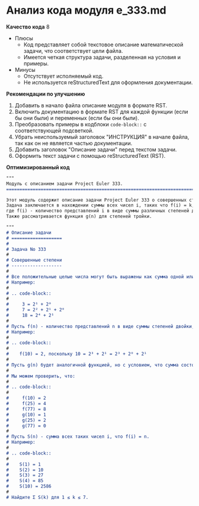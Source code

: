 # Анализ кода модуля e_333.md

**Качество кода**
8
- Плюсы
    - Код представляет собой текстовое описание математической задачи, что соответствует цели файла.
    - Имеется четкая структура задачи, разделенная на условия и примеры.
- Минусы
    - Отсутствует исполняемый код.
    - Не используется reStructuredText для оформления документации.

**Рекомендации по улучшению**
1.  Добавить в начало файла описание модуля в формате RST.
2.  Включить документацию в формате RST для каждой функции (если бы они были) и переменных (если бы они были).
3.  Преобразовать примеры в кодблоки `code-block::` с соответствующей подсветкой.
4.  Убрать неиспользуемый заголовок "ИНСТРУКЦИЯ" в начале файла, так как он не является частью документации.
5.  Добавить заголовок "Описание задачи" перед текстом задачи.
6.  Оформить текст задачи с помощью reStructuredText (RST).

**Оптимизированный код**

```markdown
"""
Модуль с описанием задачи Project Euler 333.
=========================================================================================

Этот модуль содержит описание задачи Project Euler 333 о совершенных степенях.
Задача заключается в нахождении суммы всех чисел i, таких что f(i) = k,
где f(i) - количество представлений i в виде суммы различных степеней двойки.
Также рассматривается функция g(n) для степеней тройки.

"""
# Описание задачи
# ===================
# 
# Задача No 333
#
# Совершенные степени
# -------------------
#
# Все положительные целые числа могут быть выражены как сумма одной или нескольких различных степеней двойки.
# Например:
#
# .. code-block::
#
#     3 = 2¹ + 2⁰
#     7 = 2² + 2¹ + 2⁰
#     18 = 2⁴ + 2¹
#
# Пусть f(n) - количество представлений n в виде суммы степеней двойки, где каждая степень двойки используется не более одного раза.
# Например:
#
# .. code-block::
#
#    f(10) = 2, поскольку 10 = 2³ + 2¹ = 2³ + 2⁰ + 2¹
#
# Пусть g(n) будет аналогичной функцией, но с условием, что сумма состоит из степеней *трех*.
#
# Мы можем проверить, что:
#
# .. code-block::
#
#     f(10) = 2
#     f(25) = 4
#     f(77) = 8
#     g(10) = 1
#     g(25) = 2
#     g(77) = 0
#
# Пусть S(n) - сумма всех таких чисел i, что f(i) = n.
# Например:
#
# .. code-block::
#
#    S(1) = 1
#    S(2) = 10
#    S(3) = 27
#    S(4) = 85
#    S(10) = 2586
#
# Найдите Σ S(k) для 1 ≤ k ≤ 7.
```